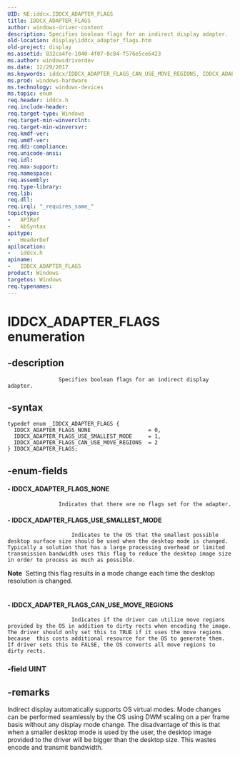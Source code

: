 ```yaml
---
UID: NE:iddcx.IDDCX_ADAPTER_FLAGS
title: IDDCX_ADAPTER_FLAGS
author: windows-driver-content
description: Specifies boolean flags for an indirect display adapter.
old-location: display\iddcx_adapter_flags.htm
old-project: display
ms.assetid: 832ca4fe-1040-4f07-8c84-f576e5ce6423
ms.author: windowsdriverdev
ms.date: 12/29/2017
ms.keywords: iddcx/IDDCX_ADAPTER_FLAGS_CAN_USE_MOVE_REGIONS, IDDCX_ADAPTER_FLAGS_USE_SMALLEST_MODE, IDDCX_ADAPTER_FLAGS, iddcx/IDDCX_ADAPTER_FLAGS_USE_SMALLEST_MODE, IDDCX_ADAPTER_FLAGS enumeration [Display Devices], display.iddcx_adapter_flags, IDDCX_ADAPTER_FLAGS_CAN_USE_MOVE_REGIONS, iddcx/IDDCX_ADAPTER_FLAGS, iddcx/IDDCX_ADAPTER_FLAGS_NONE, IDDCX_ADAPTER_FLAGS_NONE
ms.prod: windows-hardware
ms.technology: windows-devices
ms.topic: enum
req.header: iddcx.h
req.include-header: 
req.target-type: Windows
req.target-min-winverclnt: 
req.target-min-winversvr: 
req.kmdf-ver: 
req.umdf-ver: 
req.ddi-compliance: 
req.unicode-ansi: 
req.idl: 
req.max-support: 
req.namespace: 
req.assembly: 
req.type-library: 
req.lib: 
req.dll: 
req.irql: "_requires_same_"
topictype:
-	APIRef
-	kbSyntax
apitype:
-	HeaderDef
apilocation:
-	iddcx.h
apiname:
-	IDDCX_ADAPTER_FLAGS
product: Windows
targetos: Windows
req.typenames: 
---
```


# IDDCX_ADAPTER_FLAGS enumeration


## -description



                    Specifies boolean flags for an indirect display adapter.
                


## -syntax


````
typedef enum _IDDCX_ADAPTER_FLAGS { 
  IDDCX_ADAPTER_FLAGS_NONE                  = 0,
  IDDCX_ADAPTER_FLAGS_USE_SMALLEST_MODE     = 1,
  IDDCX_ADAPTER_FLAGS_CAN_USE_MOVE_REGIONS  = 2
} IDDCX_ADAPTER_FLAGS;
````


## -enum-fields




#### - IDDCX_ADAPTER_FLAGS_NONE


                        
                    Indicates that there are no flags set for the adapter.


#### - IDDCX_ADAPTER_FLAGS_USE_SMALLEST_MODE


                        Indicates to the OS that the smallest possible desktop surface size should be used when the desktop mode is changed. Typically a solution that has a large processing overhead or limited transmission bandwidth uses this flag to reduce the desktop image size in order to process as much as possible. 
<div class="alert"><b>Note</b>  Setting this flag results in a mode change each time the desktop resolution is changed.</div><div> </div>

#### - IDDCX_ADAPTER_FLAGS_CAN_USE_MOVE_REGIONS


                        Indicates if the driver can utilize move regions provided by the OS in addition to dirty rects when encoding the image.  The driver should only set this to TRUE if it uses the move regions because  this costs additional resource for the OS to generate them. If driver sets this to FALSE, the OS converts all move regions to dirty rects.
                    


### -field UINT




## -remarks


Indirect display automatically supports OS virtual modes.  Mode changes can be performed seamlessly by the OS using DWM scaling on a per frame basis without any display mode change. The disadvantage of this is that when a smaller desktop mode is used by the user, the desktop image provided to the driver will be bigger than the desktop size. 		This wastes encode and transmit bandwidth. 


